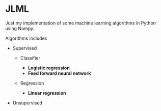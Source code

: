 # JLML
Just my implementation of some machine learning algorithms in Python using Numpy.

Algorithms includes

* Supervised
  * Classifier
    * **Logistic regression**
    * **Feed forward neural network**

  * Regression
    * **Linear regression**

* Unsupervised

